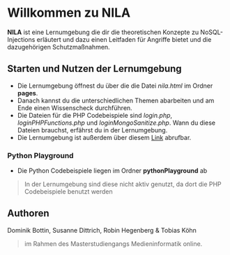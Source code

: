 # Willkommen zu NILA

**NILA** ist eine Lernumgebung die dir die theoretischen Konzepte zu NoSQL-Injections erläutert und dazu einen Leitfaden für Angriffe bietet und die dazugehörigen Schutzmaßnahmen.


## Starten und Nutzen der Lernumgebung
- Die Lernumgebung öffnest du über die die Datei *nila.html* im Ordner **pages**.
- Danach kannst du die unterschiedlichen Themen abarbeiten und am Ende einen Wissenscheck durchführen.
- Die Dateien für die PHP Codebeispiele sind *login.php*, *loginPHPFunctions.php* und *loginMongoSanitize.php*. Wann du diese Dateien brauchst, erfährst du in der Lernumgebung.
- Die Lernumgebung ist außerdem über diesem [Link](https://smitschke.github.io/nosql/nila.html) abrufbar. 

### Python Playground
- Die Python Codebeispiele liegen im Ordner **pythonPlayground** ab
>In der Lernumgebung sind diese nicht aktiv genutzt, da dort die PHP Codebeispiele benutzt werden

## Authoren
Dominik Bottin, Susanne Dittrich, Robin Hegenberg & Tobias Köhn 
>im Rahmen des Masterstudiengangs Medieninformatik online.